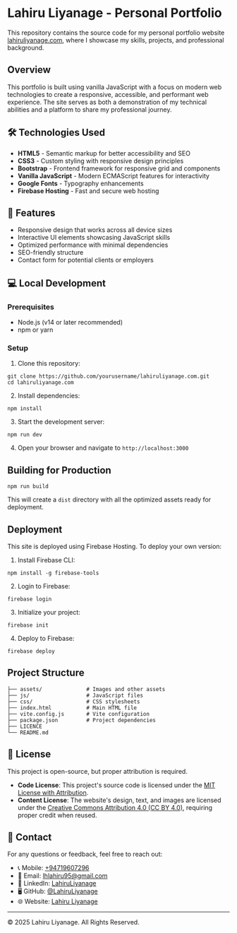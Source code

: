 # Lahiru Liyanage - Personal Portfolio

This repository contains the source code for my personal portfolio website [lahiruliyanage.com](https://lahiruliyanage.com), where I showcase my skills, projects, and professional background.

## Overview

This portfolio is built using vanilla JavaScript with a focus on modern web technologies to create a responsive, accessible, and performant web experience. The site serves as both a demonstration of my technical abilities and a platform to share my professional journey.

## 🛠️ Technologies Used

- **HTML5** - Semantic markup for better accessibility and SEO
- **CSS3** - Custom styling with responsive design principles
- **Bootstrap** - Frontend framework for responsive grid and components
- **Vanilla JavaScript** - Modern ECMAScript features for interactivity
- **Google Fonts** - Typography enhancements
- **Firebase Hosting** - Fast and secure web hosting

## 🌟 Features

- Responsive design that works across all device sizes
- Interactive UI elements showcasing JavaScript skills
- Optimized performance with minimal dependencies
- SEO-friendly structure
- Contact form for potential clients or employers

## 💻 Local Development

### Prerequisites

- Node.js (v14 or later recommended)
- npm or yarn

### Setup

1. Clone this repository:
```
git clone https://github.com/yourusername/lahiruliyanage.com.git
cd lahiruliyanage.com
```

2. Install dependencies:
```
npm install
```

3. Start the development server:
```
npm run dev
```

4. Open your browser and navigate to `http://localhost:3000`

## Building for Production

```
npm run build
```

This will create a `dist` directory with all the optimized assets ready for deployment.

## Deployment

This site is deployed using Firebase Hosting. To deploy your own version:

1. Install Firebase CLI:
```
npm install -g firebase-tools
```

2. Login to Firebase:
```
firebase login
```

3. Initialize your project:
```
firebase init
```

4. Deploy to Firebase:
```
firebase deploy
```

## Project Structure

```
├── assets/              # Images and other assets
├── js/                  # JavaScript files
├── css/                 # CSS stylesheets
├── index.html           # Main HTML file
├── vite.config.js       # Vite configuration
├── package.json         # Project dependencies
├── LICENCE
└── README.md
```

## 📜 License

This project is open-source, but proper attribution is required.

- **Code License**: This project's source code is licensed under the [MIT License with Attribution](LICENCE.txt).
- **Content License**: The website's design, text, and images are licensed under the [Creative Commons Attribution 4.0 (CC BY 4.0)](https://creativecommons.org/licenses/by/4.0/), requiring proper credit when reused.



## 📩 Contact

For any questions or feedback, feel free to reach out:

- 📞 Mobile: [+94719607296](+94719607296)
- 📧 Email: [lhlahiru95@gmail.com](lhlahiru95@gmail.com)
- 💼 LinkedIn: [LahiruLiyanage](https://www.linkedin.com/in/lahiruliyanage/)
- 🖥️ GitHub: [@LahiruLiyanage](https://github.com/LahiruLiyanage)
- 🌐 Website: [Lahiru Liyanage](https://lahiruliyanage.com)

---

© 2025 Lahiru Liyanage. All Rights Reserved.